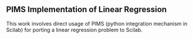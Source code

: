## PIMS Implementation of Linear Regression

This work involves direct usage of PIMS (python integration mechanism in Scilab) for porting a linear regression problem to Scilab.

